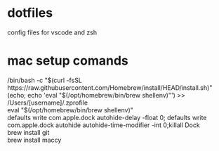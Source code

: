 # dotfiles
config files for vscode and zsh

# mac setup comands
/bin/bash -c "$(curl -fsSL https://raw.githubusercontent.com/Homebrew/install/HEAD/install.sh)"    
(echo; echo 'eval "$(/opt/homebrew/bin/brew shellenv)"') >> /Users/[username]/.zprofile  
eval "$(/opt/homebrew/bin/brew shellenv)"  
defaults write com.apple.dock autohide-delay -float 0; defaults write com.apple.dock autohide autohide-time-modifier -int 0;killall Dock  
brew install git   
brew install maccy  
